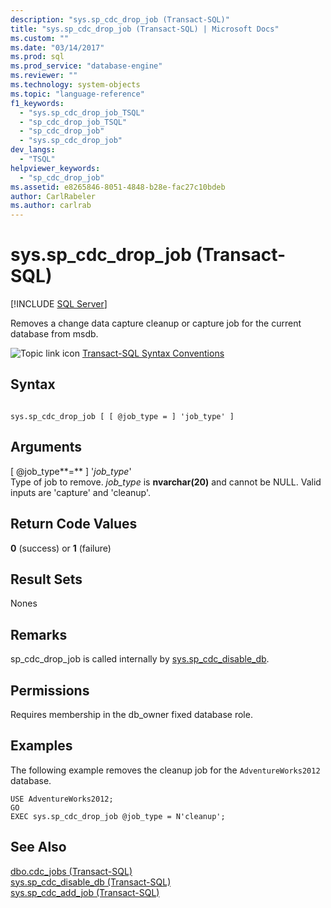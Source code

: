 ```yaml
---
description: "sys.sp_cdc_drop_job (Transact-SQL)"
title: "sys.sp_cdc_drop_job (Transact-SQL) | Microsoft Docs"
ms.custom: ""
ms.date: "03/14/2017"
ms.prod: sql
ms.prod_service: "database-engine"
ms.reviewer: ""
ms.technology: system-objects
ms.topic: "language-reference"
f1_keywords: 
  - "sys.sp_cdc_drop_job_TSQL"
  - "sp_cdc_drop_job_TSQL"
  - "sp_cdc_drop_job"
  - "sys.sp_cdc_drop_job"
dev_langs: 
  - "TSQL"
helpviewer_keywords: 
  - "sp_cdc_drop_job"
ms.assetid: e8265846-8051-4848-b28e-fac27c10bdeb
author: CarlRabeler
ms.author: carlrab
---
```

# sys.sp_cdc_drop_job (Transact-SQL)
[!INCLUDE [SQL Server](../../includes/applies-to-version/sqlserver.md)]

  Removes a change data capture cleanup or capture job for the current database from msdb.  
  
 ![Topic link icon](../../database-engine/configure-windows/media/topic-link.gif "Topic link icon") [Transact-SQL Syntax Conventions](../../t-sql/language-elements/transact-sql-syntax-conventions-transact-sql.md)  
  
## Syntax  
  
```  
  
sys.sp_cdc_drop_job [ [ @job_type = ] 'job_type' ]  
```  
  
## Arguments  
 [ @job_type**=** ] '*job_type*'  
 Type of job to remove. *job_type* is **nvarchar(20)** and cannot be NULL. Valid inputs are 'capture' and 'cleanup'.  
  
## Return Code Values  
 **0** (success) or **1** (failure)  
  
## Result Sets  
 Nones  
  
## Remarks  
 sp_cdc_drop_job is called internally by [sys.sp_cdc_disable_db](../../relational-databases/system-stored-procedures/sys-sp-cdc-disable-db-transact-sql.md).  
  
## Permissions  
 Requires membership in the db_owner fixed database role.  
  
## Examples  
 The following example removes the cleanup job for the `AdventureWorks2012` database.  
  
```  
USE AdventureWorks2012;  
GO  
EXEC sys.sp_cdc_drop_job @job_type = N'cleanup';  
```  
  
## See Also  
 [dbo.cdc_jobs &#40;Transact-SQL&#41;](../../relational-databases/system-tables/dbo-cdc-jobs-transact-sql.md)   
 [sys.sp_cdc_disable_db &#40;Transact-SQL&#41;](../../relational-databases/system-stored-procedures/sys-sp-cdc-disable-db-transact-sql.md)   
 [sys.sp_cdc_add_job &#40;Transact-SQL&#41;](../../relational-databases/system-stored-procedures/sys-sp-cdc-add-job-transact-sql.md)  
  
  
